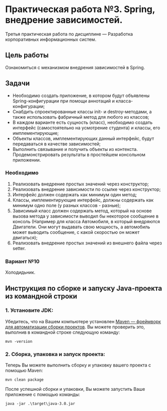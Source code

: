 # Практическая работа №3. Spring, внедрение зависимостей.

Третья практическая работа по дисциплине — Разработка корпоративных информационных систем.

## Цель работы

Ознакомиться с механизмом внедрения зависимостей в Spring.

## Задачи

- Необходимо создать приложение, в котором будут объявлены Spring-конфигурации при помощи аннотаций и
  класса-конфигурации;
- Снабдить спроектированные классы init- и destroy-методами, а также использовать фабричный метод
  для любого из классов;
- В каждом варианте есть сущность (класс), необходимо создать интерфейс (самостоятельно на усмотрение студента) и
  классы, его имплементирующие;
- Объекты классов, имплементирующих данный интерфейс, будут передаваться в качестве зависимостей;
- Выполнить связывание и получить объекты из контекста. Продемонстрировать результаты в простейшем консольном
  приложении.

### Необходимо

1. Реализовать внедрение простых значений через конструктор;
2. Реализовать внедрение зависимости по ссылке через конструктор;
3. Интерфейс должен содержать как минимум один метод;
4. Классы, имплементирующие интерфейс, должны содержать как минимум одно поле (у разных классов - разные);
5. Зависимый класс должен содержать метод, который на основе вызова метода у зависимости выводил бы некоторое сообщение
   в консоль (Например для класса Автомобиля, в который внедряются Двигатели. Они могут выдавать свою мощность, а
   автомобиль может выводить сообщение, с какой скоростью он может двигаться);
6. Реализовать внедрение простых значений из внешнего файла через setter.

### Вариант №10

Холодидьник.

## Инструкция по сборке и запуску Java-проекта из командной строки

### 1. Установите JDK:

Убедитесь, что на Вашем компьютере
установлен [Maven — фреймворк для автоматизации сборки проектов](https://maven.apache.org/). Вы можете проверить это,
выполнив в командной строке следующую команду:

```
mvn -version
```

### 2. Сборка, упаковка и запуск проекта:

Теперь Вы можете выполнить сборку и упаковку вашего проекта с помощью Maven:
```
mvn clean package
```

После успешной сборки и упаковки, Вы можете запустить Ваше приложение с помощью команды:

```
java -jar .\target\java-3.0.jar

```